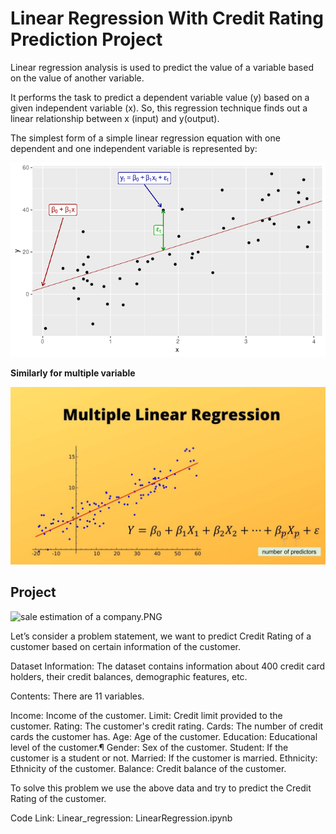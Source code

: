 # Linear Regression With Credit Rating Prediction Project

Linear regression analysis is used to predict the value of a variable based on the value of another variable.

It performs the task to predict a dependent variable value (y) based on a given independent variable (x). So, this regression technique finds out a linear relationship between x (input) and y(output). 

The simplest form of a simple linear regression equation with one dependent and one independent variable is represented by:

<img src="images/simple_linear_regression.png" alt="simple_linear_regression" />

**Similarly for multiple variable** 

<img src="images/multiple_linear_regression.png" alt="multiple_linear_regression" />

<p></p>


## Project

<img src="images/sale estimation of a company.PNG" alt="sale estimation of a company.PNG" />

Let’s consider a problem statement, we want to predict Credit Rating of a customer based on certain information of the customer.

Dataset Information:
The dataset contains information about 400 credit card holders, their credit balances, demographic features, etc.


Contents:
There are 11 variables.

Income: Income of the customer.
Limit: Credit limit provided to the customer.
Rating: The customer's credit rating.
Cards: The number of credit cards the customer has.
Age: Age of the customer.
Education: Educational level of the customer.¶
Gender: Sex of the customer.
Student: If the customer is a student or not.
Married: If the customer is married.
Ethnicity: Ethnicity of the customer.
Balance: Credit balance of the customer.

To solve this problem we use the above data and try to predict the Credit Rating of the customer.

Code Link: 
Linear_regression: LinearRegression.ipynb
